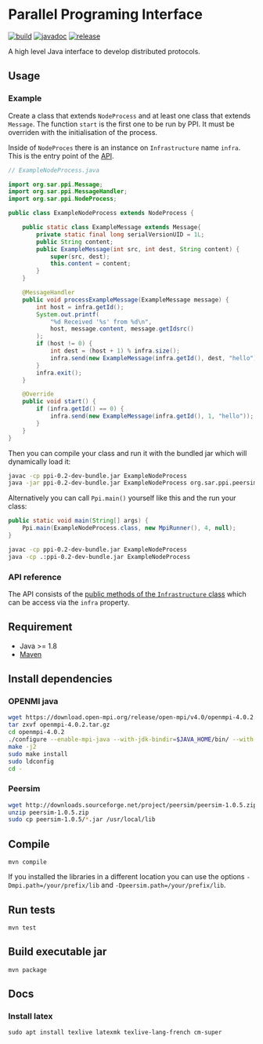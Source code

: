 # Parallel Programing Interface

[![build][buildbadge]][buildworkflow] [![javadoc][javadocbadge]][javadocurl] [![release][releasebadge]][releaseurl]

A high level Java interface to develop distributed protocols.

## Usage

### Example

Create a class that extends `NodeProcess` and at least one class that extends
`Message`. The function `start` is the first one to be run by PPI. It must be
overriden with the initialisation of the process.

Inside of `NodeProces` there is an instance on `Infrastructure` name `infra`.
This is the entry point of the [API](#api-reference).

```java
// ExampleNodeProcess.java

import org.sar.ppi.Message;
import org.sar.ppi.MessageHandler;
import org.sar.ppi.NodeProcess;

public class ExampleNodeProcess extends NodeProcess {

	public static class ExampleMessage extends Message{
		private static final long serialVersionUID = 1L;
		public String content;
		public ExampleMessage(int src, int dest, String content) {
			super(src, dest);
			this.content = content;
		}
	}

	@MessageHandler
	public void processExampleMessage(ExampleMessage message) {
		int host = infra.getId();
		System.out.printf(
			"%d Received '%s' from %d\n",
			host, message.content, message.getIdsrc()
		);
		if (host != 0) {
			int dest = (host + 1) % infra.size();
			infra.send(new ExampleMessage(infra.getId(), dest, "hello"));
		}
		infra.exit();
	}

	@Override
	public void start() {
		if (infra.getId() == 0) {
			infra.send(new ExampleMessage(infra.getId(), 1, "hello"));
		}
	}
}
```

Then you can compile your class and run it with the bundled jar which will
dynamically load it:

```bash
javac -cp ppi-0.2-dev-bundle.jar ExampleNodeProcess
java -jar ppi-0.2-dev-bundle.jar ExampleNodeProcess org.sar.ppi.peersim.PeerSimRunner 4
```

Alternatively you can call `Ppi.main()` yourself like this and the run your class:

```java
public static void main(String[] args) {
	Ppi.main(ExampleNodeProcess.class, new MpiRunner(), 4, null);
}
```

```bash
javac -cp ppi-0.2-dev-bundle.jar ExampleNodeProcess
java -cp .:ppi-0.2-dev-bundle.jar ExampleNodeProcess
```

### API reference

The API consists of the [public methods of the `Infrastructure` class](https://atlaoui.github.io/ParallelProgramingInterface/org/sar/ppi/Infrastructure.html)
which can be access via the `infra` property.

## Requirement

- Java >= 1.8
- [Maven](https://maven.apache.org/)

## Install dependencies

### OPENMI java

```bash
wget https://download.open-mpi.org/release/open-mpi/v4.0/openmpi-4.0.2.tar.gz
tar zxvf openmpi-4.0.2.tar.gz
cd openmpi-4.0.2
./configure --enable-mpi-java --with-jdk-bindir=$JAVA_HOME/bin/ --with-jdk-headers=$JAVA_HOME/include
make -j2
sudo make install
sudo ldconfig
cd -
```

### Peersim

```bash
wget http://downloads.sourceforge.net/project/peersim/peersim-1.0.5.zip
unzip peersim-1.0.5.zip
sudo cp peersim-1.0.5/*.jar /usr/local/lib
```

## Compile

    mvn compile

If you installed the libraries in a different location you can use the options
`-Dmpi.path=/your/prefix/lib` and `-Dpeersim.path=/your/prefix/lib`.

## Run tests

    mvn test

## Build executable jar

    mvn package

## Docs

### Install latex

    sudo apt install texlive latexmk texlive-lang-french cm-super

[buildbadge]: https://github.com/Atlaoui/ParallelProgramingInterface/workflows/build/badge.svg
[buildworkflow]: https://github.com/Atlaoui/ParallelProgramingInterface/actions?query=workflow%3Abuild+branch%3Amaster
[javadocbadge]: https://img.shields.io/github/deployments/Atlaoui/ParallelProgramingInterface/github-pages?label=javadoc
[javadocurl]: https://atlaoui.github.io/ParallelProgramingInterface
[releasebadge]: https://img.shields.io/github/v/release/Atlaoui/ParallelProgramingInterface
[releaseurl]: https://github.com/Atlaoui/ParallelProgramingInterface/releases/latest